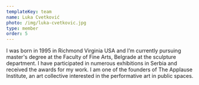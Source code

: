 ```yaml
---
templateKey: team
name: Luka Cvetković
photo: /img/luka-cvetkovic.jpg
type: member
order: 5
---
```

I was born in 1995 in Richmond Virginia USA and I’m currently pursuing master's degree at the Faculty of Fine Arts, Belgrade at the sculpture department. I have participated in numerous exhibitions in Serbia and received the awards for my work. I am one of the founders of The Applause Institute, an art collective interested in the performative art in public spaces.
